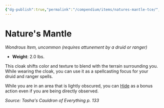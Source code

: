 ```yaml
---
{"dg-publish":true,"permalink":"/compendium/items/natures-mantle-tce/","tags":["compendium/src/5e/tce","item/attunement/required","item/rarity/uncommon","item/wondrous"]}
---
```


# Nature's Mantle
*Wondrous Item, uncommon (requires attunement by a druid or ranger)*  

- **Weight**: 2.0 lbs.

This cloak shifts color and texture to blend with the terrain surrounding you. While wearing the cloak, you can use it as a spellcasting focus for your druid and ranger spells.

While you are in an area that is lightly obscured, you can [Hide](rules/actions.md#Hide) as a bonus action even if you are being directly observed.

*Source: Tasha's Cauldron of Everything p. 133*